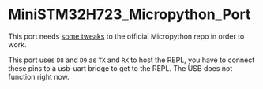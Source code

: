 # MiniSTM32H723_Micropython_Port

This port needs [some tweaks](https://github.com/micropython/micropython/issues/12517) to the official Micropython repo in order to work.

This port uses `D8` and `D9` as `TX` and `RX` to host the REPL, you have to connect these pins to a usb-uart bridge to get to the REPL. The USB does not function right now.
